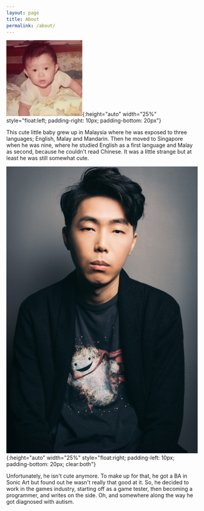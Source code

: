 ```yaml
---
layout: page
title: About
permalink: /about/
---
```


![Zed's baby pic](/content/images/BabyPic.png "So cute!"){:height="auto" width="25%" style="float:left; padding-right: 10px; padding-bottom: 20px"}

<p style="clear:right">This cute little baby grew up in Malaysia where he was exposed to three languages; English, Malay and Mandarin. Then he moved to Singapore when he was nine, where he studied English as a first language and Malay as second, because he couldn't read Chinese. It was a little strange but at least he was still somewhat cute.</p>

![Zed's adult pic](/content/images/AuthorPic.jpg "What happened?"){:height="auto" width="25%" style="float:right; padding-left: 10px; padding-bottom: 20px; clear:both"}

<p style="clear:left">Unfortunately, he isn't cute anymore. To make up for that, he got a BA in Sonic Art but found out he wasn't really that good at it. So, he decided to work in the games industry, starting off as a game tester, then becoming a programmer, and writes on the side. Oh, and somewhere along the way he got diagnosed with autism.</p>